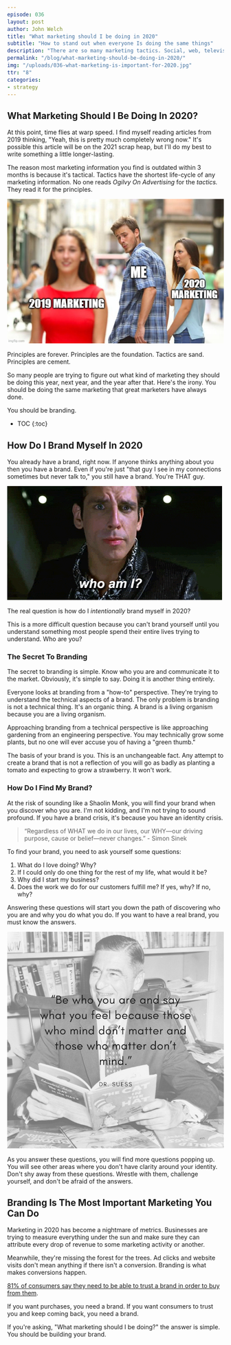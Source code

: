 ```yaml
---
episode: 036
layout: post
author: John Welch
title: "What marketing should I be doing in 2020"
subtitle: "How to stand out when everyone Is doing the same things"
description: "There are so many marketing tactics. Social, web, television, and print to name a few. The best way to stand out might not be what you think it is. Today we're going to show you what it takes to be a great business."
permalink: "/blog/what-marketing-should-be-doing-in-2020/"
img: "/uploads/036-what-marketing-is-important-for-2020.jpg"
ttr: "8"
categories:
- strategy
---
```


## What Marketing Should I Be Doing In 2020?

At this point, time flies at warp speed. I find myself reading articles from 2019 thinking, "Yeah, this is pretty much completely wrong now." It's possible this article will be on the 2021 scrap heap, but I'll do my best to write something a little longer-lasting. 

The reason most marketing information you find is outdated within 3 months is because it's tactical.  Tactics have the shortest life-cycle of any marketing information. No one reads *Ogilvy On Advertising* for the *tactics.* They read it for the principles. 

<img class="blog-image-mid" src="/uploads/036-meme-marketing-in-2020.jpg" alt="cheating boyfriend meme looking at marketing in 2020">

Principles are forever. Principles are the foundation. Tactics are sand. Principles are cement. 

So many people are trying to figure out what kind of marketing they should be doing this year, next year, and the year after that. Here's the irony. You should be doing the same marketing that great marketers have always done. 

You should be branding. 

* TOC
{:toc}

## How Do I Brand Myself In 2020

You already have a brand, right now. If anyone thinks anything about you then you have a brand. Even if you're just "that guy I see in my connections sometimes but never talk to," you still have a brand. You're THAT guy. 

<img class="blog-image-mid" src="/uploads/036-ben-stiller-who-am-i.gif" alt="ben stiller saying who am i">

The real question is how do I *intentionally* brand myself in 2020?

This is a more difficult question because you can't brand yourself until you understand something most people spend their entire lives trying to understand. Who are you?

### The Secret To Branding

The secret to branding is simple. Know who you are and communicate it to the market. Obviously, it's simple to say. Doing it is another thing entirely.

Everyone looks at branding from a "how-to" perspective. They're trying to understand the technical aspects of a brand. The only problem is branding is not a technical thing. It's an organic thing. A brand is a living organism because you are a living organism. 

Approaching branding from a technical perspective is like approaching gardening from an engineering perspective. You may technically grow some plants, but no one will ever accuse you of having a "green thumb."

The basis of your brand is you. This is an unchangeable fact. Any attempt to create a brand that is not a reflection of you will go as badly as planting a tomato and expecting to grow a strawberry. It won't work.  

### How Do I Find My Brand?

At the risk of sounding like a Shaolin Monk, you will find your brand when you discover who you are. I'm not kidding, and I'm not trying to sound profound. If you have a brand crisis, it's because you have an identity crisis. 

> “Regardless of WHAT we do in our lives, our WHY—our driving purpose, cause or belief—never changes.” - Simon Sinek

To find your brand, you need to ask yourself some questions:

1. What do I love doing? Why? 
2. If I could only do one thing for the rest of my life, what would it be? 
3. Why did I start my business?
4. Does the work we do for our customers fulfill me? If yes, why? If no, why?

Answering these questions will start you down the path of discovering who you are and why you do what you do. If you want to have a real brand, you must know the answers. 

<img class="blog-image-mid" src="/uploads/036-Be_who_you_are_and_say_what_you_feel_because_those_who_mind_dont_matter_and_those_who_matter_dont_mind.jpg" alt="dr seuss reading a book">

As you answer these questions, you will find more questions popping up. You will see other areas where you don't have clarity around your identity. Don't shy away from these questions. Wrestle with them, challenge yourself, and don't be afraid of the answers. 

## Branding Is The Most Important Marketing You Can  Do

Marketing in 2020 has become a nightmare of metrics. Businesses are trying to measure everything under the sun and make sure they can attribute every drop of revenue to some marketing activity or another.

Meanwhile, they're missing the forest for the trees. Ad clicks and website visits don't mean anything if there isn't a conversion. Branding is what makes conversions happen.  

[81% of consumers say they need to be able to trust a brand in order to buy from them](https://www.oberlo.com/blog/branding-statistics).

If you want purchases, you need a brand. If you want consumers to trust you and keep coming back, you need a brand.

If you're asking, "What marketing should I be doing?" the answer is simple. You should be building your brand.
